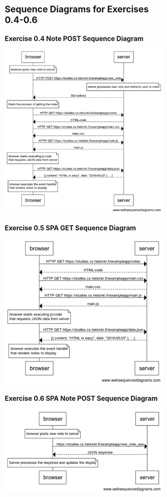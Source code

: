 # Sequence Diagrams for Exercises 0.4-0.6

## Exercise 0.4 Note POST Sequence Diagram
![0.4 Note POST Sequence Diagram](0.4-note-sequence-diagram.png)

## Exercise 0.5 SPA GET Sequence Diagram
![0.5 SPA GET Sequence Diagram](0.5-spa-sequence-diagram.png)

## Exercise 0.6 SPA Note POST Sequence Diagram
![0.6 SPA Note POST Sequence Diagram](0.6-spa-note-sequence-diagram.png)